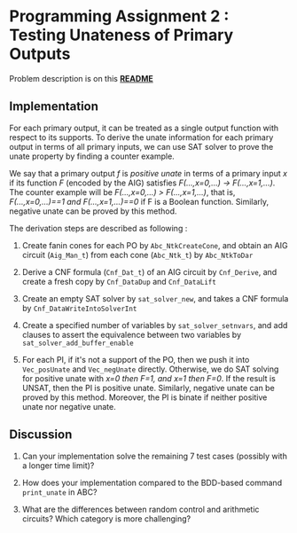 # Programming Assignment 2 : Testing Unateness of Primary Outputs

Problem description is on this [**README**](https://github.com/NTU-ALComLab/LSV-PA/blob/master/lsv/pa2/README.md)

## Implementation

For each primary output, it can be treated as a single output function with respect to its supports. To derive the unate information for each primary output in terms of all primary inputs, we can use SAT solver to prove the unate property by finding a counter example. 

We say that a primary output _f_ is _positive unate_ in terms of a primary input _x_ if its function _F_ (encoded by the AIG) satisfies _F(...,x=0,...) &rarr; F(...,x=1,...)_. The counter example will be _F(...,x=0,...) > F(...,x=1,...)_, that is, _F(...,x=0,...)==1 and F(...,x=1,...)==0_ if F is a Boolean function. Similarly, negative unate can be proved by this method.

The derivation steps are described as following : 

1. Create fanin cones for each PO by `Abc_NtkCreateCone`, and obtain an AIG circuit (`Aig_Man_t`) from each cone (`Abc_Ntk_t`) by `Abc_NtkToDar`

2. Derive a CNF formula (`Cnf_Dat_t`) of an AIG circuit by `Cnf_Derive`, and create a fresh copy by `Cnf_DataDup` and `Cnf_DataLift`

3. Create an empty SAT solver by `sat_solver_new`, and takes a CNF formula by `Cnf_DataWriteIntoSolverInt`

4. Create a specified number of variables by `sat_solver_setnvars`, and add clauses to assert the equivalence between two variables by `sat_solver_add_buffer_enable`

5. For each PI, if it's not a support of the PO, then we push it into `Vec_posUnate` and `Vec_negUnate` directly. Otherwise, we do SAT solving for positive unate with _x=0 then F=1, and x=1 then F=0_. If the result is UNSAT, then the PI is positive unate. Similarly, negative unate can be proved by this method. Moreover, the PI is binate if neither positive unate nor negative unate.

## Discussion

1. Can your implementation solve the remaining 7 test cases (possibly with a longer time limit)?


2. How does your implementation compared to the BDD-based command `print_unate` in ABC?


3. What are the differences between random control and arithmetic circuits? Which category is more challenging?

